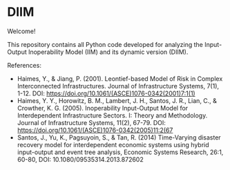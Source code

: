 # DIIM
Welcome!

This repository contains all Python code developed for analyzing the Input-Output Inoperability Model (IIM) and its dynamic version (DIIM).

References:

- Haimes, Y., & Jiang, P. (2001). Leontief-based Model of Risk in Complex Interconnected Infrastructures. Journal of Infrastructure Systems, 7(1), 1-12. DOI: https://doi.org/10.1061/(ASCE)1076-0342(2001)7:1(1)
- Haimes, Y. Y., Horowitz, B. M., Lambert, J. H., Santos, J. R., Lian, C., & Crowther, K. G. (2005). Inoperability Input-Output Model for Interdependent Infrastructure Sectors. I: Theory and Methodology. Journal of Infrastructure Systems, 11(2), 67-79. DOI: https://doi.org/10.1061/(ASCE)1076-0342(2005)11:2(67
- Santos, J., Yu, K., Pagsuyoin, S., & Tan, R. (2014) Time-Varying disaster recovery model for interdependent economic systems using hybrid input-output and event tree analysis, Economic Systems Research, 26:1, 60-80, DOI: 10.1080/09535314.2013.872602
